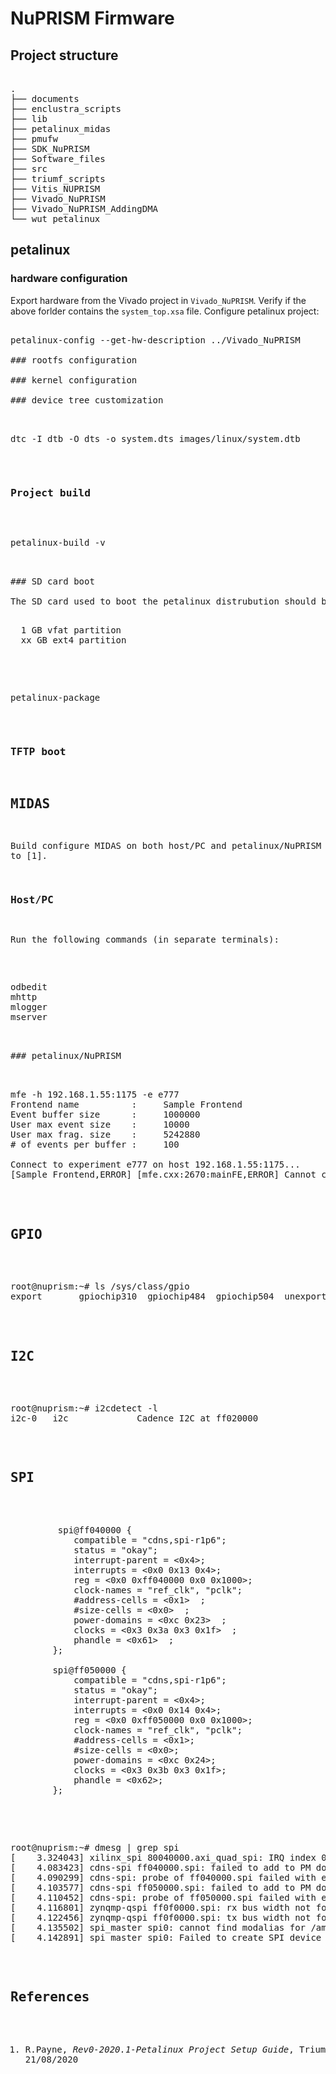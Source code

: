 # NuPRISM Firmware

## Project structure

<pre>  
.
├── documents
├── enclustra_scripts
├── lib
├── petalinux_midas
├── pmufw
├── SDK_NuPRISM
├── Software_files
├── src
├── triumf_scripts
├── Vitis_NUPRISM
├── Vivado_NuPRISM
├── Vivado_NuPRISM_AddingDMA
└── wut_petalinux
</pre>  

## petalinux


### hardware configuration

Export hardware from the Vivado project in `Vivado_NuPRISM`. Verify if the above forlder contains the `system_top.xsa` file. Configure petalinux project:
<pre>  
petalinux-config --get-hw-description ../Vivado_NuPRISM

### rootfs configuration

### kernel configuration

### device tree customization

<pre>  
dtc -I dtb -O dts -o system.dts images/linux/system.dtb
</pre>  

### Project build

<pre>  
petalinux-build -v
<pre>  

### SD card boot

The SD card used to boot the petalinux distrubution should be formatted as follows:
<pre>  
  1 GB vfat partition
  xx GB ext4 partition
<pre>  

<pre>  
petalinux-package 
</pre>  

### TFTP boot

## MIDAS

Build configure MIDAS on both host/PC and petalinux/NuPRISM accroding to [1].

### Host/PC

Run the following commands (in separate terminals):
<pre>  
odbedit
mhttp
mlogger
mserver
<pre>  

### petalinux/NuPRISM

<pre>  
mfe -h 192.168.1.55:1175 -e e777
Frontend name          :     Sample Frontend
Event buffer size      :     1000000
User max event size    :     10000
User max frag. size    :     5242880
# of events per buffer :     100

Connect to experiment e777 on host 192.168.1.55:1175...
[Sample Frontend,ERROR] [mfe.cxx:2670:mainFE,ERROR] Cannot connect to experiment 'e777' on host '192.168.1.55:1175', status 503
</pre>  


## GPIO

<pre>  
root@nuprism:~# ls /sys/class/gpio
export       gpiochip310  gpiochip484  gpiochip504  unexport
</pre>  

## I2C

<pre>  
root@nuprism:~# i2cdetect -l    
i2c-0   i2c             Cadence I2C at ff020000                 I2C adapter
</pre>  


## SPI

<pre>  
         spi@ff040000 {
			compatible = "cdns,spi-r1p6";
			status = "okay";
			interrupt-parent = <0x4>;
			interrupts = <0x0 0x13 0x4>;
			reg = <0x0 0xff040000 0x0 0x1000>;
			clock-names = "ref_clk", "pclk";
			#address-cells = <0x1>  ;
			#size-cells = <0x0>  ;
			power-domains = <0xc 0x23>  ;
			clocks = <0x3 0x3a 0x3 0x1f>  ;
			phandle = <0x61>  ;
		};

		spi@ff050000 {
			compatible = "cdns,spi-r1p6";
			status = "okay";
			interrupt-parent = <0x4>;
			interrupts = <0x0 0x14 0x4>;
			reg = <0x0 0xff050000 0x0 0x1000>;
			clock-names = "ref_clk", "pclk";
			#address-cells = <0x1>;
			#size-cells = <0x0>;
			power-domains = <0xc 0x24>;
			clocks = <0x3 0x3b 0x3 0x1f>;
			phandle = <0x62>;
		};
</pre>  

<pre>  
root@nuprism:~# dmesg | grep spi
[    3.324043] xilinx_spi 80040000.axi_quad_spi: IRQ index 0 not found
[    4.083423] cdns-spi ff040000.spi: failed to add to PM domain domain4: -13
[    4.090299] cdns-spi: probe of ff040000.spi failed with error -13
[    4.103577] cdns-spi ff050000.spi: failed to add to PM domain domain5: -13
[    4.110452] cdns-spi: probe of ff050000.spi failed with error -13
[    4.116801] zynqmp-qspi ff0f0000.spi: rx bus width not found
[    4.122456] zynqmp-qspi ff0f0000.spi: tx bus width not found
[    4.135502] spi_master spi0: cannot find modalias for /amba/spi@ff0f0000/flash@0
[    4.142891] spi_master spi0: Failed to create SPI device for /amba/spi@ff0f0000/flash@0
</pre>  


## References

1. R.Payne, *Rev0-2020.1-Petalinux Project Setup Guide*, Triumf, 21/08/2020
